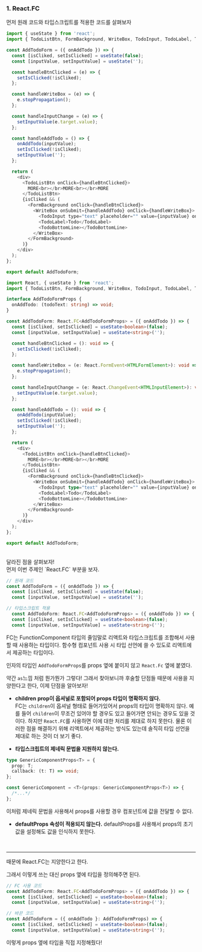 ### 1. React.FC

먼저 원래 코드와 타입스크립트를 적용한 코드를 살펴보자

```javascript
import { useState } from 'react';
import { TodoListBtn, FormBackground, WriteBox, TodoInput, TodoLabel, TodoBottomLine } from './AddTodoForm.styles';

const AddTodoForm = ({ onAddTodo }) => {
  const [isCliked, setIsClicked] = useState(false);
  const [inputValue, setInputValue] = useState('');

  const handleBtnClicked = (e) => {
    setIsClicked(!isCliked);
  };

  const handleWriteBox = (e) => {
    e.stopPropagation();
  };

  const handleInputChange = (e) => {
    setInputValue(e.target.value);
  };

  const handleAddTodo = () => {
    onAddTodo(inputValue);
    setIsClicked(!isCliked);
    setInputValue('');
  };

  return (
    <div>
      <TodoListBtn onClick={handleBtnClicked}>
        MORE<br></br>MORE<br></br>MORE
      </TodoListBtn>
      {isCliked && (
        <FormBackground onClick={handleBtnClicked}>
          <WriteBox onSubmit={handleAddTodo} onClick={handleWriteBox}>
            <TodoInput type="text" placeholder="" value={inputValue} onChange={handleInputChange} autoFocus required></TodoInput>
            <TodoLabel>Todo</TodoLabel>
            <TodoBottomLine></TodoBottomLine>
          </WriteBox>
        </FormBackground>
      )}
    </div>
  );
};

export default AddTodoForm;
```

```typescript
import React, { useState } from 'react';
import { TodoListBtn, FormBackground, WriteBox, TodoInput, TodoLabel, TodoBottomLine } from './AddTodoForm.styles';

interface AddTodoFormProps {
  onAddTodo: (todoText: string) => void;
}

const AddTodoForm: React.FC<AddTodoFormProps> = ({ onAddTodo }) => {
  const [isCliked, setIsClicked] = useState<boolean>(false);
  const [inputValue, setInputValue] = useState<string>('');

  const handleBtnClicked = (): void => {
    setIsClicked(!isCliked);
  };

  const handleWriteBox = (e: React.FormEvent<HTMLFormElement>): void => {
    e.stopPropagation();
  };

  const handleInputChange = (e: React.ChangeEvent<HTMLInputElement>): void => {
    setInputValue(e.target.value);
  };

  const handleAddTodo = (): void => {
    onAddTodo(inputValue);
    setIsClicked(!isCliked);
    setInputValue('');
  };

  return (
    <div>
      <TodoListBtn onClick={handleBtnClicked}>
        MORE<br></br>MORE<br></br>MORE
      </TodoListBtn>
      {isCliked && (
        <FormBackground onClick={handleBtnClicked}>
          <WriteBox onSubmit={handleAddTodo} onClick={handleWriteBox}>
            <TodoInput type="text" placeholder="" value={inputValue} onChange={handleInputChange} autoFocus required></TodoInput>
            <TodoLabel>Todo</TodoLabel>
            <TodoBottomLine></TodoBottomLine>
          </WriteBox>
        </FormBackground>
      )}
    </div>
  );
};

export default AddTodoForm;
```

<br>
달라진 점을 살펴보자! <br>
먼저 이번 주제인 `React.FC` 부분을 보자.

<br>

```typescript
// 원래 코드
const AddTodoForm = ({ onAddTodo }) => {
  const [isCliked, setIsClicked] = useState(false);
  const [inputValue, setInputValue] = useState('');

// 타입스크립트 적용
  const AddTodoForm: React.FC<AddTodoFormProps> = ({ onAddTodo }) => {
  const [isCliked, setIsClicked] = useState<boolean>(false);
  const [inputValue, setInputValue] = useState<string>('');
```

FC는 FunctionComponent 타입의 줄임말로 리액트와 타입스크립트를 조합해서 사용할 때 사용하는 타입이다. 함수형 컴포넌트 사용 시 타입 선언에 쓸 수 있도로 리액트에서 제공하는 타입이다.

인자의 타입인 `AddTodoFormProps`를 props 옆에 붙이지 않고 `React.Fc` 옆에 붙였다.

약간 `as`느낌 처럼 뭔가뭔가 그렇다! 그래서 찾아보니까 후술할 단점들 때문에 사용을 지양한다고 한다, 이제 단점을 알아보자!

- **children prop이 옵셔널로 포함되어 props 타입이 명확하지 않다.** <br>
  FC는 `children`이 옵셔널 형태로 들어가있어서 props의 타입이 명확하지 않다. 예를 들어 `children`이 무조건 있어야 할 경우도 있고 들어가면 안되는 경우도 있을 것이다. 하지만 `React.FC`를 사용하면 이에 대한 처리를 제대로 하지 못한다. 물론 이러한 점을 해결하기 위해 리액트에서 제공하는 방식도 있는데 솔직히 타입 선언을 제대로 하는 것이 더 보기 좋다.

- **타입스크립트의 제네릭 문법을 지원하지 않는다.**<br>

```typescript
type GenericComponentProps<T> = {
  prop: T;
  callback: (t: T) => void;
};

const GenericComponent = <T>(props: GenericComponentProps<T>) => {
  /*...*/
};
```

이처럼 제네릭 문법을 사용해서 props를 사용할 경우 컴포넌트에 값을 전달할 수 없다.

- **defaultProps 속성이 적용되지 않는다.**
  defaultProps를 사용해서 props의 초기값을 설정해도 값을 인식하지 못한다.

<br>

---

때문에 React.FC는 지양한다고 한다.

그래서 이렇게 쓰는 대신 props 옆에 타입을 정의해주면 된다.

```typescript
// FC 사용 코드
const AddTodoForm: React.FC<AddTodoFormProps> = ({ onAddTodo }) => {
  const [isCliked, setIsClicked] = useState<boolean>(false);
  const [inputValue, setInputValue] = useState<string>('');

// 바꾼 코드
const AddTodoForm = ({ onAddTodo }: AddTodoFormProps) => {
  const [isCliked, setIsClicked] = useState<boolean>(false);
  const [inputValue, setInputValue] = useState<string>('');
```

이렇게 props 옆에 타입을 직접 지정해줬다!
